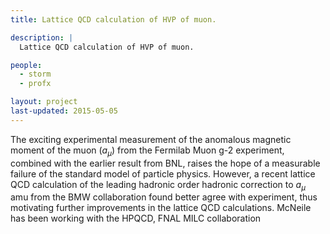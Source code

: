 ```yaml
---
title: Lattice QCD calculation of HVP of muon.

description: |
  Lattice QCD calculation of HVP of muon.

people:
  - storm
  - profx

layout: project
last-updated: 2015-05-05
---
```


The exciting experimental measurement of the anomalous magnetic
moment of the muon ($a_\mu$) from the Fermilab Muon g-2  experiment,
combined with the
earlier result from BNL, raises the hope of a measurable failure of the
standard model of particle physics.  However, a recent lattice QCD
calculation of the leading hadronic order hadronic correction to
$a_\mu$
amu
from the BMW collaboration found better agree with experiment,
thus motivating further improvements in the lattice QCD
calculations. McNeile has been working with the HPQCD, FNAL MILC
collaboration
